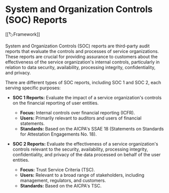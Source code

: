 
# System and Organization Controls (SOC) Reports

[[🏷️Framework]]

System and Organization Controls (SOC) reports are third-party audit reports that evaluate the controls and processes of service organizations. These reports are crucial for providing assurance to customers about the effectiveness of the service organization's internal controls, particularly in relation to data security, availability, processing integrity, confidentiality, and privacy. 

There are different types of SOC reports, including SOC 1 and SOC 2, each serving specific purposes:

- **SOC 1 Reports:** Evaluate the impact of a service organization's controls on the financial reporting of user entities.
	- **Focus:** Internal controls over financial reporting (ICFR).
	- **Users:** Primarily relevant to auditors and users of financial statements.
	- **Standards:** Based on the AICPA's SSAE 18 (Statements on Standards for Attestation Engagements No. 18).

- **SOC 2 Reports:** Evaluate the effectiveness of a service organization's controls relevant to the security, availability, processing integrity, confidentiality, and privacy of the data processed on behalf of the user entities.
	- **Focus:** Trust Service Criteria (TSC).
	- **Users:** Relevant to a broad range of stakeholders, including management, regulators, and customers.
	- **Standards:** Based on the AICPA's TSC.



